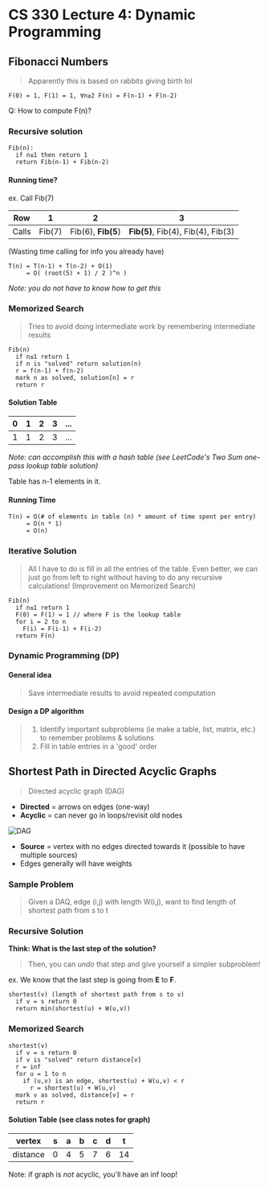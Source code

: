 # CS 330 Lecture 4: Dynamic Programming

## Fibonacci Numbers

> Apparently this is based on rabbits giving birth lol

`F(0) = 1, F(1) = 1, ∀n≥2 F(n) = F(n-1) + F(n-2)`

Q: How to compute F(n)? 

### Recursive solution

```
Fib(n):
  if n≤1 then return 1
  return Fib(n-1) + Fib(n-2)
```

#### Running time?

ex. Call Fib(7)

Row    | 1      | 2                  | 3    
---    | ---    | ---                | ---
Calls  | Fib(7) | Fib(6), **Fib(5**) | **Fib(5)**, Fib(4), Fib(4), Fib(3) 

(Wasting time calling for info you already have)

```
T(n) = T(n-1) + T(n-2) + O(1)
     = O( (root(5) + 1) / 2 )^n )
```

*Note: you do not have to know how to get this*

### Memorized Search

> Tries to avoid doing intermediate work by remembering intermediate results

```
Fib(n)
  if n≤1 return 1
  if n is "solved" return solution(n) 
  r = f(n-1) + f(n-2)
  mark n as solved, solution[n] = r
  return r 
```
#### Solution Table

0   | 1   | 2   | 3   | ...
--- | --- | --- | --- | --- 
1   | 1   | 2   | 3   | ...

*Note: can accomplish this with a hash table (see LeetCode's Two Sum one-pass lookup table solution)*

Table has n-1 elements in it. 

#### Running Time

```
T(n) = O(# of elements in table (n) * amount of time spent per entry)
     = O(n * 1) 
     = O(n)
```

### Iterative Solution

> All I have to do is fill in all the entries of the table. Even better, we can just go from left to right without having to do any recursive calculations! (Improvement on Memorized Search)

```
Fib(n)
  if n≤1 return 1
  F(0) = F(1) = 1 // where F is the lookup table
  for i = 2 to n
    F(i) = F(i-1) + F(i-2)
  return F(n)
```

### Dynamic Programming (DP)

#### General idea

> Save intermediate results to avoid repeated computation 

#### Design a DP algorithm

> 1. Identify important subproblems (ie make a table, list, matrix, etc.) to remember problems & solutions
> 2. Fill in table entries in a 'good' order 

## Shortest Path in Directed Acyclic Graphs

> Directed acyclic graph (DAG)

* **Directed** = arrows on edges (one-way)
* **Acyclic** = can never go in loops/revisit old nodes

![DAG](https://upload.wikimedia.org/wikipedia/commons/4/4b/Directed_acyclic_graph.svg)

* **Source** = vertex with no edges directed towards it (possible to have multiple sources)
* Edges generally will have weights 

### Sample Problem

> Given a DAQ, edge (i,j) with length W(i,j), want to find length of shortest path from s to t

### Recursive Solution

**Think: What is the last step of the solution?**

> Then, you can *undo* that step and give yourself a simpler subproblem!

ex. We know that the last step is going from **E** to **F**.

```
shortest(v) (length of shortest path from s to v)
  if v = s return 0
  return min(shortest(u) + W(u,v))
```

### Memorized Search

```
shortest(v)
  if v = s return 0
  if v is "solved" return distance[v]
  r = inf
  for u = 1 to n
    if (u,v) is an edge, shortest(u) + W(u,v) < r
      r = shortest(u) + W(u,v)
  mark v as solved, distance[v] = r
  return r
```

#### Solution Table (see class notes for graph)

vertex    |s   | a   | b   | c   | d   | t
---       |--- | --- | --- | --- | --- | ---
distance  | 0   | 4   | 5   | 7   | 6 |  14

Note: if graph is *not* acyclic, you'll have an inf loop!

